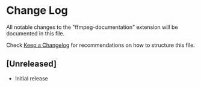 # Change Log

All notable changes to the "ffmpeg-documentation" extension will be documented in this file.

Check [Keep a Changelog](http://keepachangelog.com/) for recommendations on how to structure this file.

## [Unreleased]

- Initial release